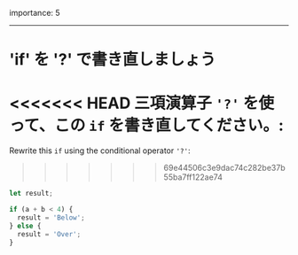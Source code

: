 importance: 5

---

# 'if' を '?' で書き直しましょう

<<<<<<< HEAD
三項演算子 `'?'` を使って、この `if` を書き直してください。:
=======
Rewrite this `if` using the conditional operator `'?'`:
>>>>>>> 69e44506c3e9dac74c282be37b55ba7ff122ae74

```js
let result;

if (a + b < 4) {
  result = 'Below';
} else {
  result = 'Over';
}
```
